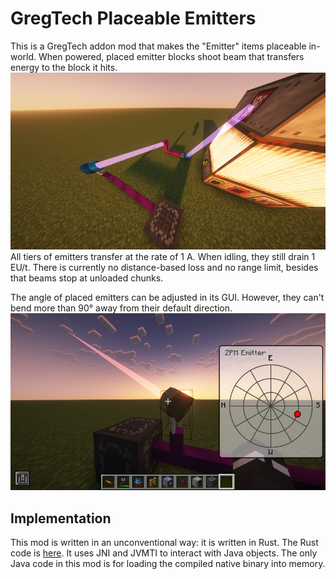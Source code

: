 # GregTech Placeable Emitters
This is a GregTech addon mod that makes the "Emitter" items placeable in-world. When powered, placed emitter blocks shoot beam that transfers energy to the block it hits.\
![Example](img-1.png)\
All tiers of emitters transfer at the rate of 1 A. When idling, they still drain 1 EU/t. There is currently no distance-based loss and no range limit, besides that beams stop at unloaded chunks.

The angle of placed emitters can be adjusted in its GUI. However, they can't bend more than 90° away from their default direction.\
![GUI](img-2.png)

## Implementation
This mod is written in an unconventional way: it is written in Rust. The Rust code is [here](native/src). It uses JNI and JVMTI to interact with Java objects. The only Java code in this mod is for loading the compiled native binary into memory.
